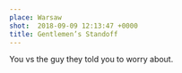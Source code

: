 ```yaml
---
place: Warsaw
shot:  2018-09-09 12:13:47 +0000
title: Gentlemen’s Standoff
---
```


You vs the guy they told you to worry about.
